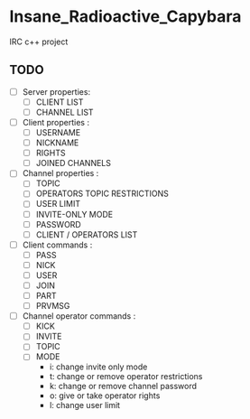 # Insane_Radioactive_Capybara
IRC c++ project


## TODO

- [ ] Server properties:
	- [ ] CLIENT LIST
	- [ ] CHANNEL LIST

- [ ] Client properties :
	- [ ] USERNAME
	- [ ] NICKNAME
	- [ ] RIGHTS
	- [ ] JOINED CHANNELS

- [ ] Channel properties :
	- [ ] TOPIC
	- [ ] OPERATORS TOPIC RESTRICTIONS
	- [ ] USER LIMIT
	- [ ] INVITE-ONLY MODE
	- [ ] PASSWORD
	- [ ] CLIENT / OPERATORS LIST

- [ ] Client commands :
	- [ ] PASS
	- [ ] NICK
	- [ ] USER
	- [ ] JOIN
	- [ ] PART
	- [ ] PRVMSG

- [ ] Channel operator commands :
	- [ ] KICK
	- [ ] INVITE
	- [ ] TOPIC
	- [ ] MODE
		- i: change invite only mode
		- t: change or remove operator restrictions
		- k: change or remove channel password
		- o: give or take operator rights
		- l: change user limit
